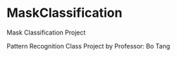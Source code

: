 # MaskClassification
Mask Classification Project

Pattern Recognition Class Project by Professor: Bo Tang 
